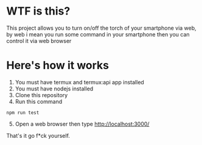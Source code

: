 # WTF is this?
This project allows you to turn on/off the torch of your smartphone via web, by web i mean you run some command in your smartphone then you can control it via web browser

# Here's how it works
1. You must have termux and termux:api app installed
2. You must have nodejs installed
3. Clone this repository
4. Run this command
```
npm run test
```
5. Open a web browser then type [http://localhost:3000/](http://localhost:3000/)

That's it go f*ck yourself.
